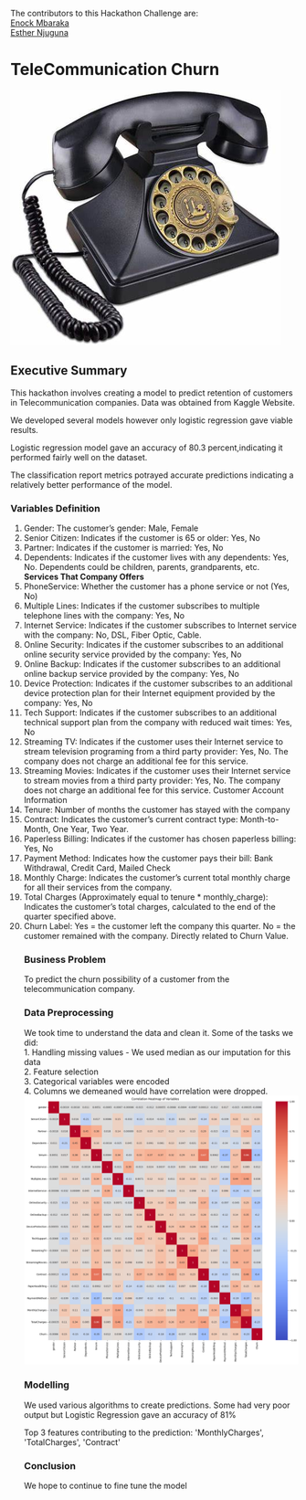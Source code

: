 The contributors to this Hackathon Challenge are:<br>
<a href ="https://github.com/EnockCity"> Enock Mbaraka </a> <br>
<a href ="https://github.com/EstherNjuguna"> Esther Njuguna </a>
<h1> TeleCommunication Churn </h1>
<img src="oldphone.jpg" alt="vintage phone">
<h2>Executive Summary </h2>
This hackathon involves creating a model to predict retention of customers in Telecommunication companies.
Data was obtained from Kaggle Website. 

We developed several models however only logistic regression gave viable results.

Logistic regression model gave an accuracy of 80.3 percent,indicating it performed fairly well on the dataset.

The classification report metrics potrayed accurate predictions indicating a relatively better performance of the model.
<h3> Variables Definition </h3>
<ol>
<li>Gender: The customer’s gender: Male, Female</li>
<li>Senior Citizen: Indicates if the customer is 65 or older: Yes, No</li>
<li>Partner: Indicates if the customer is married: Yes, No</li>
<li>Dependents: Indicates if the customer lives with any dependents: Yes, No. Dependents could be children, parents, grandparents, etc.</li>
<b>Services That Company Offers</b>
<li>PhoneService: Whether the customer has a phone service or not (Yes, No)</li>
<li>Multiple Lines: Indicates if the customer subscribes to multiple telephone lines with the company: Yes, No</li>
<li>Internet Service: Indicates if the customer subscribes to Internet service with the company: No, DSL, Fiber Optic, Cable.</li>
<li>Online Security: Indicates if the customer subscribes to an additional online security service provided by the company: Yes, No</li>
<li>Online Backup: Indicates if the customer subscribes to an additional online backup service provided by the company: Yes, No</li>
<li>Device Protection: Indicates if the customer subscribes to an additional device protection plan for their Internet equipment provided by the company: Yes, No</li>
<li>Tech Support: Indicates if the customer subscribes to an additional technical support plan from the company with reduced wait times: Yes, No</li>
<li>Streaming TV: Indicates if the customer uses their Internet service to stream television programing from a third party provider: Yes, No. The company does not charge an additional fee for this service.</li>
<li>Streaming Movies: Indicates if the customer uses their Internet service to stream movies from a third party provider: Yes, No. The company does not charge an additional fee for this service.
Customer Account Information</li>
<li>Tenure: Number of months the customer has stayed with the company</li>
<li>Contract: Indicates the customer’s current contract type: Month-to-Month, One Year, Two Year.</li>
<li>Paperless Billing: Indicates if the customer has chosen paperless billing: Yes, No</li>
<li>Payment Method: Indicates how the customer pays their bill: Bank Withdrawal, Credit Card, Mailed Check</li>
<li>Monthly Charge: Indicates the customer’s current total monthly charge for all their services from the company.</li>
<li>Total Charges (Approximately equal to tenure * monthly_charge): Indicates the customer’s total charges, calculated to the end of the quarter specified above.</li>
<li>Churn Label: Yes = the customer left the company this quarter. No = the customer remained with the company. Directly related to Churn Value.</li>
<h3> Business Problem </h3>
To predict the churn possibility of a customer from the telecommunication company.

<h3> Data Preprocessing </h3>
<p> We took time to understand the data and clean it.
Some of the tasks we did: <br>
1. Handling missing values - We used median as our imputation for this data <br>
2. Feature selection <br>
3. Categorical variables were encoded <br>
4. Columns we demeaned would have correlation were dropped. <br>
<img src="corr.png" alt = "corr Matrix">

<h3> Modelling </h3>
<p> We used various algorithms to create predictions. Some had very poor output but Logistic Regression gave an accuracy of 81% </p>
<p> Top 3 features contributing to the prediction:
'MonthlyCharges', 'TotalCharges', 'Contract' </p>
<h3> Conclusion </h3>
<p>We hope to continue to fine tune the model </p>
